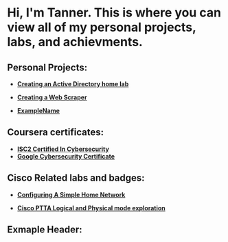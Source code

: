 <h1>Hi, I'm Tanner. This is where you can view all of my personal projects, labs, and achievments.


<h2>Personal Projects:</h2>

- <b>[Creating an Active Directory home lab](https://github.com/TannerHollaway/ActiveDirectoryLab)</b>
  
- <b>[Creating a Web Scraper](https://github.com/TannerHollaway/Creating-A-Web-Scraper)</b>

- <b>[ExampleName](ExampleLink)</b>








<h2>Coursera certificates:</h2>

- <b>[ISC2 Certified In Cybersecurity](https://www.coursera.org/account/accomplishments/specialization/6KL3P63V43AD?utm_source=link&utm_medium=certificate&utm_content=cert_image&utm_campaign=sharing_cta&utm_product=s12n)</b>
- <b>[Google Cybersecurity Certificate](https://coursera.org/share/af35d9bb6d110b27af8ecb5c22683392)</b>



<h2>Cisco Related labs and badges:</h2>

- <b>[Configuring A Simple Home Network](https://github.com/TannerHollaway/CiscoPacketTracer)</b>

- <b>[Cisco PTTA Logical and Physical mode exploration](https://github.com/TannerHollaway/CiscoPTTALogical-PhysicalMode)</b>









<h2>Exmaple Header:</h2>
